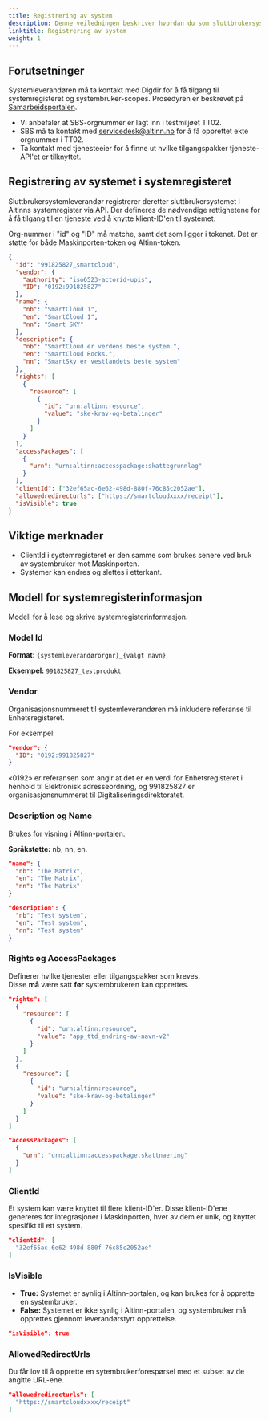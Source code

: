 ```yaml
---
title: Registrering av system
description: Denne veiledningen beskriver hvordan du som sluttbrukersystemleverandør registrerer et system i systemregisteret.
linktitle: Registrering av system
weight: 1
---
```


## Forutsetninger

Systemleverandøren må ta kontakt med Digdir for å få tilgang til systemregisteret og systembruker-scopes. Prosedyren er beskrevet på [Samarbeidsportalen](https://samarbeid.digdir.no/altinn/kom-i-gang/2868). 
- Vi anbefaler at SBS-orgnummer er lagt inn i testmiljøet TT02. 
- SBS må ta kontakt med servicedesk@altinn.no for å få opprettet ekte orgnummer i TT02. 
- Ta kontakt med tjenesteeier for å finne ut hvilke tilgangspakker tjeneste-API'et er tilknyttet.

## Registrering av systemet i systemregisteret

Sluttbrukersystemleverandør registrerer deretter sluttbrukersystemet i Altinns systemregister via API. Der defineres de nødvendige rettighetene for å få tilgang til en tjeneste ved å knytte klient-ID'en til systemet.

Org-nummer i "id" og "ID" må matche, samt det som ligger i tokenet. Det er støtte for både Maskinporten-token og Altinn-token.

```json
{
  "id": "991825827_smartcloud",
  "vendor": {
    "authority": "iso6523-actorid-upis",
    "ID": "0192:991825827"
  },
  "name": {
    "nb": "SmartCloud 1",
    "en": "SmartCloud 1",
    "nn": "Smart SKY"
  },
  "description": {
    "nb": "SmartCloud er verdens beste system.",
    "en": "SmartCloud Rocks.",
    "nn": "SmartSky er vestlandets beste system"
  },
  "rights": [
    {
      "resource": [
        {
          "id": "urn:altinn:resource",
          "value": "ske-krav-og-betalinger"
        }
      ]
    }
  ],
  "accessPackages": [
    {
      "urn": "urn:altinn:accesspackage:skattegrunnlag"
    }
  ],
  "clientId": ["32ef65ac-6e62-498d-880f-76c85c2052ae"],
  "allowedredirecturls": ["https://smartcloudxxxx/receipt"],
  "isVisible": true
}
```

## Viktige merknader

- ClientId i systemregisteret er den samme som brukes senere ved bruk av systembruker mot Maskinporten.
- Systemer kan endres og slettes i etterkant.

## Modell for systemregisterinformasjon

Modell for å lese og skrive systemregisterinformasjon.

### Model Id

**Format:** `{systemleverandørorgnr}_{valgt navn}`

**Eksempel:** `991825827_testprodukt`

### Vendor

Organisasjonsnummeret til systemleverandøren må inkludere referanse til Enhetsregisteret.

For eksempel:

```json
"vendor": {
  "ID": "0192:991825827"
}
```

«0192» er referansen som angir at det er en verdi for Enhetsregisteret i henhold til Elektronisk adresseordning, og 991825827 er organisasjonsnummeret til Digitaliseringsdirektoratet.

### Description og Name

Brukes for visning i Altinn-portalen.

**Språkstøtte:** nb, nn, en.

```json
"name": {
  "nb": "The Matrix",
  "en": "The Matrix",
  "nn": "The Matrix"
}

"description": {
  "nb": "Test system",
  "en": "Test system",
  "nn": "Test system"
}
```

### Rights og AccessPackages

Definerer hvilke tjenester eller tilgangspakker som kreves.  
Disse **må** være satt **før** systembrukeren kan opprettes.

```json
"rights": [
  {
    "resource": [
      {
        "id": "urn:altinn:resource",
        "value": "app_ttd_endring-av-navn-v2"
      }
    ]
  },
  {
    "resource": [
      {
        "id": "urn:altinn:resource",
        "value": "ske-krav-og-betalinger"
      }
    ]
  }
]

"accessPackages": [
  {
    "urn": "urn:altinn:accesspackage:skattnaering"
  }
]
```

### ClientId

Et system kan være knyttet til flere klient-ID'er. Disse klient-ID'ene genereres for integrasjoner i Maskinporten, hver av dem er unik, og knyttet spesifikt til ett system.

```json
"clientId": [
  "32ef65ac-6e62-498d-880f-76c85c2052ae"
]
```

### IsVisible

- **True:** Systemet er synlig i Altinn-portalen, og kan brukes for å opprette en systembruker.
- **False:** Systemet er ikke synlig i Altinn-portalen, og systembruker må opprettes gjennom leverandørstyrt opprettelse.

```json
"isVisible": true
```

### AllowedRedirectUrls

Du får lov til å opprette en sytembrukerforespørsel med et subset av de angitte URL-ene.

```json
"allowedredirecturls": [
  "https://smartcloudxxxx/receipt"
]
```
